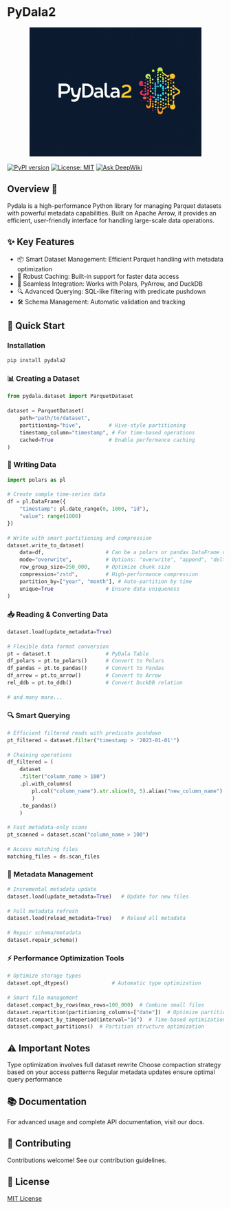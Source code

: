 # PyDala2 

<p align="center">
  <img src="logo.jpeg" width="400" alt="PyDala2">
</p>

[![PyPI version](https://badge.fury.io/py/pydala2.svg)](https://badge.fury.io/py/pydala2)
[![License: MIT](https://img.shields.io/badge/License-MIT-yellow.svg)](https://opensource.org/licenses/MIT)
[![Ask DeepWiki](https://deepwiki.com/badge.svg)](https://deepwiki.com/legout/pydala2)


## Overview 📖
Pydala is a high-performance Python library for managing Parquet datasets with powerful metadata capabilities. Built on Apache Arrow, it provides an efficient, user-friendly interface for handling large-scale data operations.

## ✨ Key Features
 - 📦 Smart Dataset Management: Efficient Parquet handling with metadata optimization
 - 🔄 Robust Caching: Built-in support for faster data access
 - 🔌 Seamless Integration: Works with Polars, PyArrow, and DuckDB
 - 🔍 Advanced Querying: SQL-like filtering with predicate pushdown
 - 🛠️ Schema Management: Automatic validation and tracking

## 🚀 Quick Start
### Installation
```bash
pip install pydala2
```

### 📊 Creating a Dataset
```python
from pydala.dataset import ParquetDataset

dataset = ParquetDataset(
    path="path/to/dataset",
    partitioning="hive",         # Hive-style partitioning
    timestamp_column="timestamp", # For time-based operations
    cached=True                  # Enable performance caching
)
```

### 💾 Writing Data
```python
import polars as pl

# Create sample time-series data
df = pl.DataFrame({
    "timestamp": pl.date_range(0, 1000, "1d"),
    "value": range(1000)
})

# Write with smart partitioning and compression
dataset.write_to_dataset(
    data=df,                    # Can be a polars or pandas DataFrame or an Arrow Table, Dataset, or RecordBatch or a duckdb result 
    mode="overwrite",           # Options: "overwrite", "append", "delta"
    row_group_size=250_000,     # Optimize chunk size
    compression="zstd",         # High-performance compression
    partition_by=["year", "month"], # Auto-partition by time
    unique=True                 # Ensure data uniqueness
)
```

### 📥 Reading & Converting Data
```python
dataset.load(update_metadata=True)

# Flexible data format conversion
pt = dataset.t                  # PyDala Table
df_polars = pt.to_polars()      # Convert to Polars
df_pandas = pt.to_pandas()      # Convert to Pandas
df_arrow = pt.to_arrow()        # Convert to Arrow
rel_ddb = pt.to_ddb()           # Convert DuckDB relation

# and many more... 
```

### 🔍 Smart Querying
```python
# Efficient filtered reads with predicate pushdown
pt_filtered = dataset.filter("timestamp > '2023-01-01'")

# Chaining operations
df_filtered = (
    dataset
    .filter("column_name > 100")
    .pl.with_columns(
        pl.col("column_name").str.slice(0, 5).alias("new_column_name")
        )
    .to_pandas()
    )

# Fast metadata-only scans
pt_scanned = dataset.scan("column_name > 100")

# Access matching files
matching_files = ds.scan_files
```

### 🔄 Metadata Management
```python
# Incremental metadata update
dataset.load(update_metadata=True)   # Update for new files

# Full metadata refresh
dataset.load(reload_metadata=True)   # Reload all metadata

# Repair schema/metadata
dataset.repair_schema()
```

### ⚡ Performance Optimization Tools
```python
# Optimize storage types
dataset.opt_dtypes()              # Automatic type optimization

# Smart file management
dataset.compact_by_rows(max_rows=100_000)  # Combine small files
dataset.repartition(partitioning_columns=["date"])  # Optimize partitions
dataset.compact_by_timeperiod(interval="1d")  # Time-based optimization
dataset.compact_partitions()  # Partition structure optimization
```

## ⚠️ Important Notes
Type optimization involves full dataset rewrite
Choose compaction strategy based on your access patterns
Regular metadata updates ensure optimal query performance

## 📚 Documentation
For advanced usage and complete API documentation, visit our docs.

## 🤝 Contributing
Contributions welcome! See our contribution guidelines.

## 📝 License
[MIT License](LICENSE)
